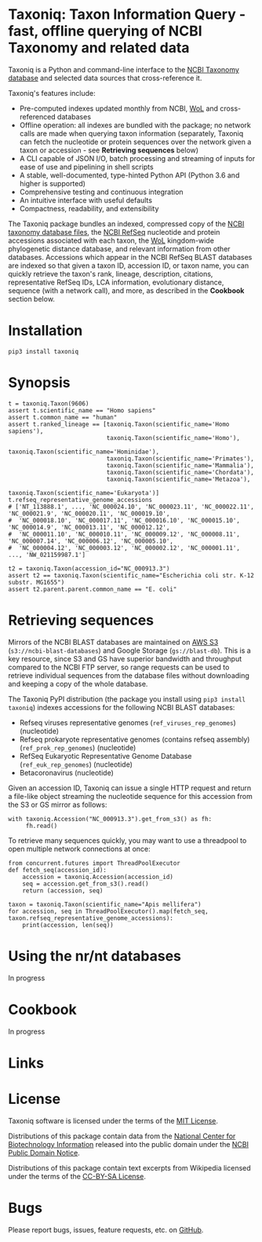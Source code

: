 Taxoniq: Taxon Information Query - fast, offline querying of NCBI Taxonomy and related data
===========================================================================================

Taxoniq is a Python and command-line interface to the
[NCBI Taxonomy database](https://www.ncbi.nlm.nih.gov/pmc/articles/PMC7408187/) and selected data sources that
cross-reference it.

Taxoniq's features include:

- Pre-computed indexes updated monthly from NCBI, [WoL](https://biocore.github.io/wol/) and cross-referenced databases
- Offline operation: all indexes are bundled with the package; no network calls are made when querying taxon information
  (separately, Taxoniq can fetch the nucleotide or protein sequences over the network given a taxon or accession - see
  **Retrieving sequences** below)
- A CLI capable of JSON I/O, batch processing and streaming of inputs for ease of use and pipelining in shell scripts
- A stable, well-documented, type-hinted Python API (Python 3.6 and higher is supported)
- Comprehensive testing and continuous integration
- An intuitive interface with useful defaults
- Compactness, readability, and extensibility

The Taxoniq package bundles an indexed, compressed copy of the
[NCBI taxonomy database files](https://ncbiinsights.ncbi.nlm.nih.gov/2018/02/22/new-taxonomy-files-available-with-lineage-type-and-host-information/),
the [NCBI RefSeq](https://www.ncbi.nlm.nih.gov/refseq/) nucleotide and protein accessions associated with each taxon,
the [WoL](https://biocore.github.io/wol/) kingdom-wide phylogenetic distance database, and relevant information from
other databases. Accessions which appear in the NCBI RefSeq BLAST databases are indexed so that
given a taxon ID, accession ID, or taxon name, you can quickly retrieve the taxon's rank, lineage, description,
citations, representative RefSeq IDs, LCA information, evolutionary distance, sequence (with a network call), and more,
as described in the **Cookbook** section below.

# Installation

    pip3 install taxoniq

# Synopsis

```
t = taxoniq.Taxon(9606)
assert t.scientific_name == "Homo sapiens"
assert t.common_name == "human"
assert t.ranked_lineage == [taxoniq.Taxon(scientific_name='Homo sapiens'),
                            taxoniq.Taxon(scientific_name='Homo'),
                            taxoniq.Taxon(scientific_name='Hominidae'),
                            taxoniq.Taxon(scientific_name='Primates'),
                            taxoniq.Taxon(scientific_name='Mammalia'),
                            taxoniq.Taxon(scientific_name='Chordata'),
                            taxoniq.Taxon(scientific_name='Metazoa'),
                            taxoniq.Taxon(scientific_name='Eukaryota')]
t.refseq_representative_genome_accessions
# ['NT_113888.1', ..., 'NC_000024.10', 'NC_000023.11', 'NC_000022.11', 'NC_000021.9', 'NC_000020.11', 'NC_000019.10',
#  'NC_000018.10', 'NC_000017.11', 'NC_000016.10', 'NC_000015.10', 'NC_000014.9', 'NC_000013.11', 'NC_000012.12',
#  'NC_000011.10', 'NC_000010.11', 'NC_000009.12', 'NC_000008.11', 'NC_000007.14', 'NC_000006.12', 'NC_000005.10',
#  'NC_000004.12', 'NC_000003.12', 'NC_000002.12', 'NC_000001.11', ..., 'NW_021159987.1']

t2 = taxoniq.Taxon(accession_id="NC_000913.3")
assert t2 == taxoniq.Taxon(scientific_name="Escherichia coli str. K-12 substr. MG1655")
assert t2.parent.parent.common_name == "E. coli"
```

# Retrieving sequences

Mirrors of the NCBI BLAST databases are maintained on [AWS S3](https://registry.opendata.aws/ncbi-blast-databases/)
(`s3://ncbi-blast-databases`) and Google Storage (`gs://blast-db`). This is a key resource, since S3 and GS have
superior bandwidth and throughput compared to the NCBI FTP server, so range requests can be used to retrieve individual
sequences from the database files without downloading and keeping a copy of the whole database.

The Taxoniq PyPI distribution (the package you install using `pip3 install taxoniq`) indexes accessions for the
following NCBI BLAST databases:

- Refseq viruses representative genomes (`ref_viruses_rep_genomes`) (nucleotide)
- Refseq prokaryote representative genomes (contains refseq assembly) (`ref_prok_rep_genomes`) (nucleotide)
- RefSeq Eukaryotic Representative Genome Database (`ref_euk_rep_genomes`) (nucleotide)
- Betacoronavirus (nucleotide)

Given an accession ID, Taxoniq can issue a single HTTP request and return a file-like object streaming the nucleotide
sequence for this accession from the S3 or GS mirror as follows:
```
with taxoniq.Accession("NC_000913.3").get_from_s3() as fh:
     fh.read()
```

To retrieve many sequences quickly, you may want to use a threadpool to open multiple network connections at once:
```
from concurrent.futures import ThreadPoolExecutor
def fetch_seq(accession_id):
    accession = taxoniq.Accession(accession_id)
    seq = accession.get_from_s3().read()
    return (accession, seq)

taxon = taxoniq.Taxon(scientific_name="Apis mellifera")
for accession, seq in ThreadPoolExecutor().map(fetch_seq, taxon.refseq_representative_genome_accessions):
    print(accession, len(seq))
```

# Using the nr/nt databases
In progress

# Cookbook
In progress

# Links

# License
Taxoniq software is licensed under the terms of the [MIT License](LICENSE).

Distributions of this package contain data from the
[National Center for Biotechnology Information](https://www.ncbi.nlm.nih.gov/) released into the public domain under the
[NCBI Public Domain Notice](LICENSE.NCBI).

Distributions of this package contain text excerpts from Wikipedia licensed under the terms of the
[CC-BY-SA License](LICENSE.WIKIPEDIA).

# Bugs
Please report bugs, issues, feature requests, etc. on [GitHub](https://github.com/kislyuk/argcomplete/issues).
